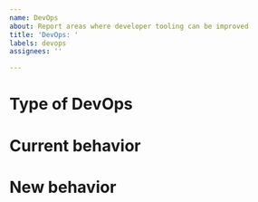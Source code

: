 ```yaml
---
name: DevOps
about: Report areas where developer tooling can be improved
title: 'DevOps: '
labels: devops
assignees: ''

---
```


# Type of DevOps
# Current behavior
# New behavior
